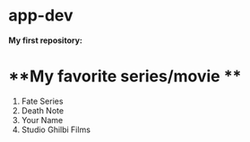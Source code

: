 # app-dev
**My first repository:**
# **My favorite series/movie **
1. Fate Series
2. Death Note
3. Your Name
4. Studio Ghilbi Films
